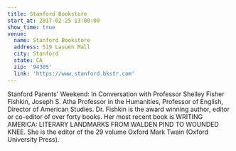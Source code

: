```yaml
---
title: Stanford Bookstore
start_at: 2017-02-25 13:00:00
show_time: true
venue:
  name: Stanford Bookstore
  address: 519 Lasuen Mall
  city: Stanford
  state: CA
  zip: '94305'
  link: 'https://www.stanford.bkstr.com'
---
```



Stanford Parents' Weekend: In Conversation with Professor Shelley Fisher Fishkin, Joseph S. Atha Professor in the Humanities, Professor of English, Director of American Studies. Dr. Fishkin is the award winning author, editor or co-editor of over forty books. Her most recent book is WRITING AMERICA: LITERARY LANDMARKS FROM WALDEN PIND TO WOUNDED KNEE. She is the editor of the 29 volume Oxford Mark Twain (Oxford University Press).